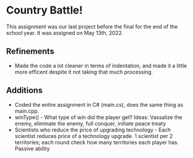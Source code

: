 # Country Battle!
This assignment was our last project before the final for the end of the school year. It was assigned on May 13th, 2022.

## Refinements
- Made the code a lot cleaner in terms of indentation, and made it a little more efficent despite it not taking that much processing. 

## Additions
- Coded the entire assignment in C# (main.cs), does the same thing as main.cpp.
- winType() - What type of win did the player get? Ideas: Vassalize the enemy, eliminate the enemy, full conquer, initiate peace treaty
- Scientists who reduce the price of upgrading technology - Each scientist reduces price of a technology upgrade. 1 scientist per 2 territories; each round check how many territories each player has. Passive ability
